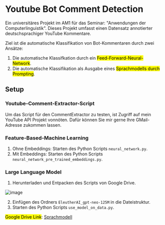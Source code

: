 # Youtube Bot Comment Detection

Ein universitäres Projekt im AM1 für das Seminar: "Anwendungen der Computerlinguistik". Dieses Projekt umfasst einen Datensatz annotierter deutschsprachiger YouTube Kommentare.

Ziel ist die automatische Klassifikation von Bot-Kommentaren durch zwei Ansätze:

1. Die automatische Klassifkation durch ein <mark>Feed-Forward-Neural-Network</mark>.
2. Die automatische Klassifikation als Ausgabe eines <mark>Sprachmodells durch Prompting</mark>.

## Setup

### Youtube-Comment-Extractor-Script
Um das Script für den CommentExtractor zu testen, ist Zugriff auf mein YouTube API Projekt vonnöten. Dafür können Sie mir gerne Ihre GMail-Adresse zukommen lassen.

### Feature-Based-Machine Learning
1. Ohne Embeddings: Starten des Python Scripts `neural_network.py`.
2. Mit Embeddings: Starten des Python Scripts `neural_network_pre_trained_embeddings.py`.

### Large Language Model
1. Herunterladen und Entpacken des Scripts von Google Drive.
   
  ![image](https://github.com/user-attachments/assets/fc7a55a3-2995-46dc-9623-d8c33ae36cc2)

2. Einfügen des Ordners `EleutherAI_gpt-neo-125M` in die Dateistruktur.
3. Starten des Python Scripts `use_model_on_data.py`.

<mark>Google Drive Link</mark>: [Sprachmodell](https://drive.google.com/drive/folders/1DhLnXPGenlY8Z28JD5GL4cf6kkfzPNDr?usp=drive_link)
